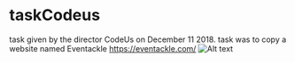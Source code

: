 # taskCodeus
task given by the director CodeUs on December 11 2018. task was to copy a website named Eventackle https://eventackle.com/ 
![Alt text](https://www.dropbox.com/s/q5e416edadox6gs/done%201.png?dl=0 "Optional title")
